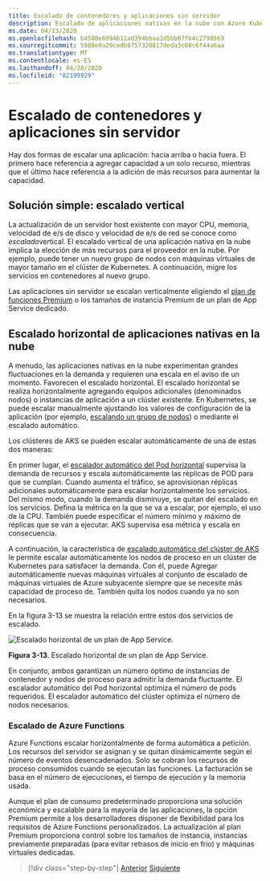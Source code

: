 ```yaml
---
title: Escalado de contenedores y aplicaciones sin servidor
description: Escalado de aplicaciones nativas en la nube con Azure Kubernetes Service para satisfacer la demanda de los usuarios.
ms.date: 04/13/2020
ms.openlocfilehash: b4580e6994611ad394bbaa2d5bb07f64c2798569
ms.sourcegitcommit: 5988e9a29cedb8757320817deda3c08c6f44a6aa
ms.translationtype: MT
ms.contentlocale: es-ES
ms.lasthandoff: 04/28/2020
ms.locfileid: "82199929"
---
```

# <a name="scaling-containers-and-serverless-applications"></a>Escalado de contenedores y aplicaciones sin servidor

Hay dos formas de escalar una aplicación: hacia arriba o hacia fuera. El primero hace referencia a agregar capacidad a un solo recurso, mientras que el último hace referencia a la adición de más recursos para aumentar la capacidad.

## <a name="the-simple-solution-scaling-up"></a>Solución simple: escalado vertical

La actualización de un servidor host existente con mayor CPU, memoria, velocidad de e/s de disco y velocidad de e/s de red se conoce como *escalado*vertical. El escalado vertical de una aplicación nativa en la nube implica la elección de más recursos para el proveedor en la nube. Por ejemplo, puede tener un nuevo grupo de nodos con máquinas virtuales de mayor tamaño en el clúster de Kubernetes. A continuación, migre los servicios en contenedores al nuevo grupo.

Las aplicaciones sin servidor se escalan verticalmente eligiendo el [plan de funciones Premium](https://docs.microsoft.com/azure/azure-functions/functions-scale) o los tamaños de instancia Premium de un plan de App Service dedicado.

## <a name="scaling-out-cloud-native-apps"></a>Escalado horizontal de aplicaciones nativas en la nube

A menudo, las aplicaciones nativas en la nube experimentan grandes fluctuaciones en la demanda y requieren una escala en el aviso de un momento. Favorecen el escalado horizontal. El escalado horizontal se realiza horizontalmente agregando equipos adicionales (denominados nodos) o instancias de aplicación a un clúster existente. En Kubernetes, se puede escalar manualmente ajustando los valores de configuración de la aplicación (por ejemplo, [escalando un grupo de nodos](https://docs.microsoft.com/azure/aks/use-multiple-node-pools#scale-a-node-pool-manually)) o mediante el escalado automático.

Los clústeres de AKS se pueden escalar automáticamente de una de estas dos maneras:

En primer lugar, el [escalador automático del Pod horizontal](https://docs.microsoft.com/azure/aks/tutorial-kubernetes-scale#autoscale-pods) supervisa la demanda de recursos y escala automáticamente las réplicas de POD para que se cumplan. Cuando aumenta el tráfico, se aprovisionan réplicas adicionales automáticamente para escalar horizontalmente los servicios. Del mismo modo, cuando la demanda disminuye, se quitan del escalado en los servicios. Defina la métrica en la que se va a escalar, por ejemplo, el uso de la CPU. También puede especificar el número mínimo y máximo de réplicas que se van a ejecutar. AKS supervisa esa métrica y escala en consecuencia.

A continuación, la característica de [escalado automático del clúster de AKS](https://docs.microsoft.com/azure/aks/cluster-autoscaler) le permite escalar automáticamente los nodos de proceso en un clúster de Kubernetes para satisfacer la demanda. Con él, puede Agregar automáticamente nuevas máquinas virtuales al conjunto de escalado de máquinas virtuales de Azure subyacente siempre que se necesite más capacidad de proceso de. También quita los nodos cuando ya no son necesarios.

En la figura 3-13 se muestra la relación entre estos dos servicios de escalado.

![Escalado horizontal de un plan de App Service.](./media/aks-cluster-autoscaler.png)

**Figura 3-13**. Escalado horizontal de un plan de App Service.

En conjunto, ambos garantizan un número óptimo de instancias de contenedor y nodos de proceso para admitir la demanda fluctuante. El escalador automático del Pod horizontal optimiza el número de pods requeridos. El escalador automático del clúster optimiza el número de nodos necesarios.

### <a name="scaling-azure-functions"></a>Escalado de Azure Functions

Azure Functions escalar horizontalmente de forma automática a petición. Los recursos del servidor se asignan y se quitan dinámicamente según el número de eventos desencadenados. Solo se cobran los recursos de proceso consumidos cuando se ejecutan las funciones. La facturación se basa en el número de ejecuciones, el tiempo de ejecución y la memoria usada.

Aunque el plan de consumo predeterminado proporciona una solución económica y escalable para la mayoría de las aplicaciones, la opción Premium permite a los desarrolladores disponer de flexibilidad para los requisitos de Azure Functions personalizados. La actualización al plan Premium proporciona control sobre los tamaños de instancia, instancias previamente preparadas (para evitar retrasos de inicio en frío) y máquinas virtuales dedicadas.

>[!div class="step-by-step"]
>[Anterior](deploy-containers-azure.md)
>[Siguiente](other-deployment-options.md)
